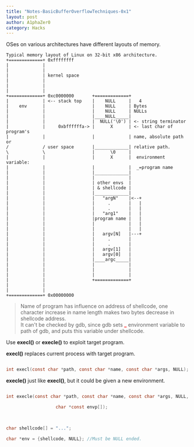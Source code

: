 ```yaml
---
title: "Notes-BasicBufferOverflowTechniques-0x1"
layout: post
author: A1phaZer0
category: Hacks
---
```


OSes on various architectures have different layouts of memory.
<!--more-->

```
Typical memory layout of Linux on 32-bit x86 architecture.
+=============+ 0xffffffff
|             |
|             |
|             | kernel space
|             |
|             |
|             |
+=============+ 0xc0000000       +=============+
|             | <-- stack top    |    NULL     |   4
|    env      |                  |    NULL     | Bytes
|             |                  |    NULL     | NULLs
|             |                  |____NULL_____|
|             |                  |  NULL('\0') | <- string terminator
|             |     0xbffffffa-> |      X      | <- last char of program's
|             |                  |             | name, absolute path or 
/             / user space       |_____________| relative path.
\             \                  |      \0     |
|             |                  |      X      |  environment variable:
|             |                  |             |  _=program name
|             |                  |_____________|
|             |                  |             |
|             |                  | other envs  |
|             |                  | & shellcode |
|             |                  |_____________|
|             |                  |   "argN"    |<--+
|             |                  |     .       |   |
|             |                  |     .       |   |
|             |                  |   "arg1"    |   |
|             |                  |program name |   |
|             |                  |             |   |
|             |                  |             |   |
|             |                  |   argv[N]   |---+
|             |                  |     .       |
|             |                  |     .       |
|             |                  |   argv[1]   |
|             |                  |   argv[0]   |
|             |                  |____argc_____|
|             |                  |             |
|             |                  |             |
|             |                  |             |
|             |                  +=============+
|             |
|             |
+=============+ 0x00000000
```
>Name of program has influence on address of shellcode, one character increase in
name length makes two bytes decrease in shellcode address.  
>It can't be checked by gdb, since gdb sets <span style="color:red">**_**</span> environment variable to path
of gdb, and puts this variable under shellcode.

Use **execl()** or **execle()** to exploit target program.  

**execl()** replaces current process with target program.

```c

int execl(const char *path, const char *name, const char *args, NULL);

```

**execle()** just like **execl()**, but it could be given a new environment.

```c

int execle(const char *path, const char *name, const char *args, NULL,  

		           char *const envp[]);

           

char shellcode[] = "...";

char *env = {shellcode, NULL}; //Must be NULL ended.

```
